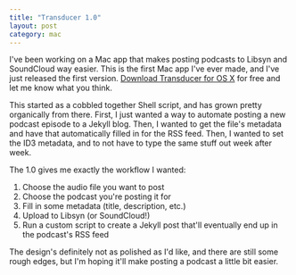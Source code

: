 ```yaml
---
title: "Transducer 1.0"
layout: post
category: mac
---
```


I've been working on a Mac app that makes posting podcasts to Libsyn and SoundCloud way easier. This is the first Mac app I've ever made, and I've just released the first version. [Download Transducer for OS X](http://matthewpalmer.net/transducer) for free and let me know what you think.

This started as a cobbled together Shell script, and has grown pretty organically from there. First, I just wanted a way to automate posting a new podcast episode to a Jekyll blog. Then, I wanted to get the file's metadata and have that automatically filled in for the RSS feed. Then, I wanted to set the ID3 metadata, and to not have to type the same stuff out week after week.

The 1.0 gives me exactly the workflow I wanted:

1. Choose the audio file you want to post
2. Choose the podcast you're posting it for
3. Fill in some metadata (title, description, etc.)
4. Upload to Libsyn (or SoundCloud!)
5. Run a custom script to create a Jekyll post that'll eventually end up in the podcast's RSS feed

The design's definitely not as polished as I'd like, and there are still some rough edges, but I'm hoping it'll make posting a podcast a little bit easier.
